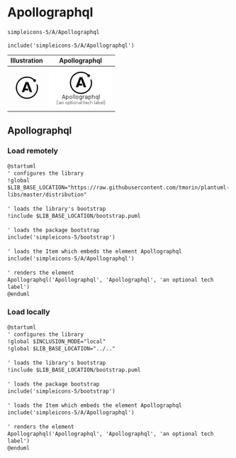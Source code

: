# Apollographql


```text
simpleicons-5/A/Apollographql
```

```text
include('simpleicons-5/A/Apollographql')
```



| Illustration | Apollographql |
| :---: | :---: |
| ![illustration for Illustration](../../simpleicons-5/A/Apollographql.png) | ![illustration for Apollographql](../../simpleicons-5/A/Apollographql.Local.png) |




## Apollographql

### Load remotely
```plantuml
@startuml
' configures the library
!global $LIB_BASE_LOCATION="https://raw.githubusercontent.com/tmorin/plantuml-libs/master/distribution"

' loads the library's bootstrap
!include $LIB_BASE_LOCATION/bootstrap.puml

' loads the package bootstrap
include('simpleicons-5/bootstrap')

' loads the Item which embeds the element Apollographql
include('simpleicons-5/A/Apollographql')

' renders the element
Apollographql('Apollographql', 'Apollographql', 'an optional tech label')
@enduml
```

### Load locally
```plantuml
@startuml
' configures the library
!global $INCLUSION_MODE="local"
!global $LIB_BASE_LOCATION="../.."

' loads the library's bootstrap
!include $LIB_BASE_LOCATION/bootstrap.puml

' loads the package bootstrap
include('simpleicons-5/bootstrap')

' loads the Item which embeds the element Apollographql
include('simpleicons-5/A/Apollographql')

' renders the element
Apollographql('Apollographql', 'Apollographql', 'an optional tech label')
@enduml
```

